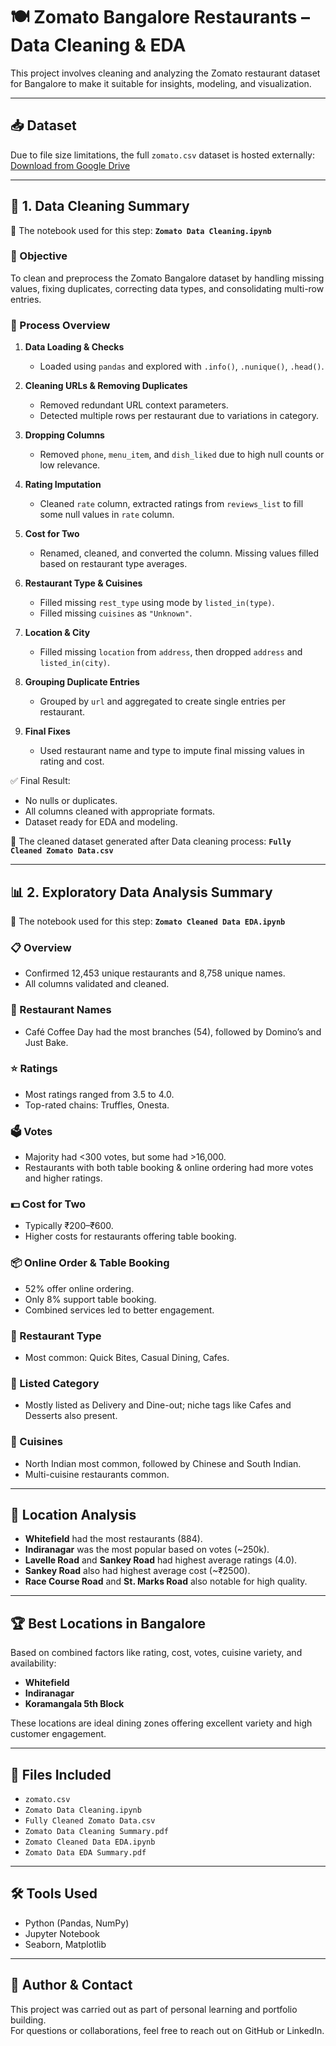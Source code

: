
# 🍽️ Zomato Bangalore Restaurants – Data Cleaning & EDA

This project involves cleaning and analyzing the Zomato restaurant dataset for Bangalore to make it suitable for insights, modeling, and visualization.

---

## 📥 Dataset
Due to file size limitations, the full `zomato.csv` dataset is hosted externally:  
[Download from Google Drive](https://drive.google.com/file/d/1rfLiRlYwqN9GfDCl3vhpPIa4jB1gFwCE/view?usp=sharing)

---

## 🧹 1. Data Cleaning Summary

📓 The notebook used for this step: **`Zomato Data Cleaning.ipynb`**

### 🎯 Objective
To clean and preprocess the Zomato Bangalore dataset by handling missing values, fixing duplicates, correcting data types, and consolidating multi-row entries.

### 🔧 Process Overview

1. **Data Loading & Checks**
   - Loaded using `pandas` and explored with `.info()`, `.nunique()`, `.head()`.

2. **Cleaning URLs & Removing Duplicates**
   - Removed redundant URL context parameters.
   - Detected multiple rows per restaurant due to variations in category.

3. **Dropping Columns**
   - Removed `phone`, `menu_item`, and `dish_liked` due to high null counts or low relevance.

4. **Rating Imputation**
   - Cleaned `rate` column, extracted ratings from `reviews_list` to fill some null values in `rate` column.

5. **Cost for Two**
   - Renamed, cleaned, and converted the column. Missing values filled based on restaurant type averages.

6. **Restaurant Type & Cuisines**
   - Filled missing `rest_type` using mode by `listed_in(type)`.
   - Filled missing `cuisines` as `"Unknown"`.

7. **Location & City**
   - Filled missing `location` from `address`, then dropped `address` and `listed_in(city)`.

8. **Grouping Duplicate Entries**
   - Grouped by `url` and aggregated to create single entries per restaurant.

9. **Final Fixes**
   - Used restaurant name and type to impute final missing values in rating and cost.

✅ Final Result:
- No nulls or duplicates.
- All columns cleaned with appropriate formats.
- Dataset ready for EDA and modeling.

📂 The cleaned dataset generated after Data cleaning process: **`Fully Cleaned Zomato Data.csv`**

---

## 📊 2. Exploratory Data Analysis Summary

📓 The notebook used for this step: **`Zomato Cleaned Data EDA.ipynb`**

### 📋 Overview
- Confirmed 12,453 unique restaurants and 8,758 unique names.
- All columns validated and cleaned.

### 🍴 Restaurant Names
- Café Coffee Day had the most branches (54), followed by Domino’s and Just Bake.

### ⭐ Ratings
- Most ratings ranged from 3.5 to 4.0.
- Top-rated chains: Truffles, Onesta.

### 🗳️ Votes
- Majority had <300 votes, but some had >16,000.
- Restaurants with both table booking & online ordering had more votes and higher ratings.

### 💵 Cost for Two
- Typically ₹200–₹600.
- Higher costs for restaurants offering table booking.

### 📦 Online Order & Table Booking
- 52% offer online ordering.
- Only 8% support table booking.
- Combined services led to better engagement.

### 🏢 Restaurant Type
- Most common: Quick Bites, Casual Dining, Cafes.

### 🧾 Listed Category
- Mostly listed as Delivery and Dine-out; niche tags like Cafes and Desserts also present.

### 🍛 Cuisines
- North Indian most common, followed by Chinese and South Indian.
- Multi-cuisine restaurants common.

---

## 📍 Location Analysis

- **Whitefield** had the most restaurants (884).
- **Indiranagar** was the most popular based on votes (~250k).
- **Lavelle Road** and **Sankey Road** had highest average ratings (4.0).
- **Sankey Road** also had highest average cost (~₹2500).
- **Race Course Road** and **St. Marks Road** also notable for high quality.

---

## 🏆 Best Locations in Bangalore

Based on combined factors like rating, cost, votes, cuisine variety, and availability:

- **Whitefield**
- **Indiranagar**
- **Koramangala 5th Block**

These locations are ideal dining zones offering excellent variety and high customer engagement.

---

## 📁 Files Included

- `zomato.csv`
- `Zomato Data Cleaning.ipynb`
- `Fully Cleaned Zomato Data.csv`
- `Zomato Data Cleaning Summary.pdf`
- `Zomato Cleaned Data EDA.ipynb`
- `Zomato Data EDA Summary.pdf`

---

## 🛠️ Tools Used

- Python (Pandas, NumPy)
- Jupyter Notebook
- Seaborn, Matplotlib

---

## 🙌 Author & Contact

This project was carried out as part of personal learning and portfolio building.  
For questions or collaborations, feel free to reach out on GitHub or LinkedIn.
